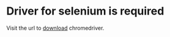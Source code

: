 # Driver for selenium is required
Visit the url to [download](https://chromedriver.chromium.org/) chromedriver.